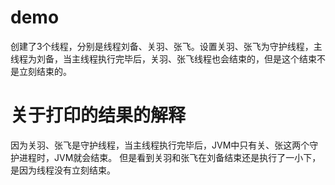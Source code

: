# demo
创建了3个线程，分别是线程刘备、关羽、张飞。设置关羽、张飞为守护线程，主线程为刘备，当主线程执行完毕后，关羽、张飞线程也会结束的，但是这个结束不是立刻结束的。

# 关于打印的结果的解释
因为关羽、张飞是守护线程，当主线程执行完毕后，JVM中只有关、张这两个守护进程时，JVM就会结束。
但是看到关羽和张飞在刘备结束还是执行了一小下，是因为线程没有立刻结束。